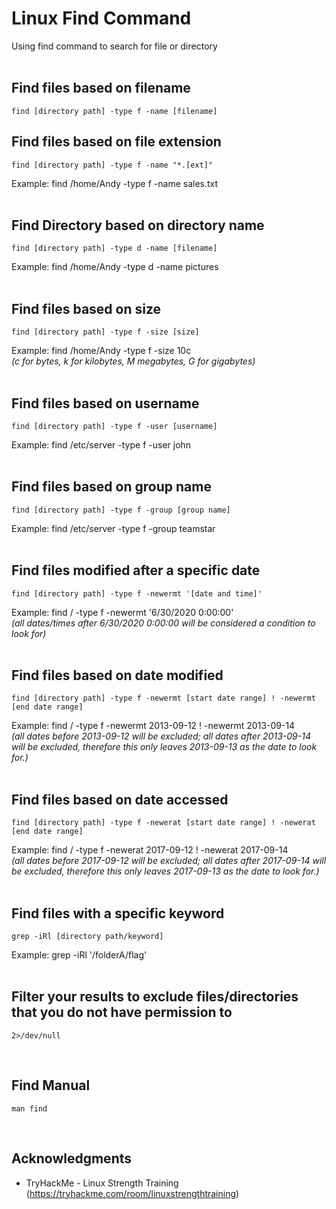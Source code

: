 # Linux Find Command

Using find command to search for file or directory
<br><br>

<!-- ----------------------------------------------- -->
## Find files based on filename

```
find [directory path] -type f -name [filename]
```

## Find files based on file extension

```
find [directory path] -type f -name "*.[ext]"
```

Example: find /home/Andy -type f -name sales.txt <br><br>

<!-- ----------------------------------------------- -->
## Find Directory based on directory name

```
find [directory path] -type d -name [filename]
```

Example: find /home/Andy -type d -name pictures <br><br>

<!-- ----------------------------------------------- -->
## Find files based on size

```
find [directory path] -type f -size [size]
```

Example: find /home/Andy -type f -size 10c <br>
*(c for bytes, k for kilobytes, M megabytes, G for gigabytes)* <br><br>

<!-- ----------------------------------------------- -->
## Find files based on username

```
find [directory path] -type f -user [username]
```

Example: find /etc/server -type f -user john <br><br>

<!-- ----------------------------------------------- -->
## Find files based on group name

```
find [directory path] -type f -group [group name]
```

Example: find /etc/server -type f -group teamstar <br><br>

<!-- ----------------------------------------------- -->
## Find files modified after a specific date

```
find [directory path] -type f -newermt '[date and time]'
```

Example: find / -type f -newermt '6/30/2020 0:00:00' <br>
*(all dates/times after 6/30/2020 0:00:00 will be considered a condition to look for)* <br><br>

<!-- ----------------------------------------------- -->
## Find files based on date modified

```
find [directory path] -type f -newermt [start date range] ! -newermt [end date range]
```

Example: find / -type f -newermt 2013-09-12 ! -newermt 2013-09-14 <br>
*(all dates before 2013-09-12 will be excluded; all dates after 2013-09-14 will be excluded, therefore this only leaves 2013-09-13 as the date to look for.)* <br><br>

<!-- ----------------------------------------------- -->
## Find files based on date accessed

```
find [directory path] -type f -newerat [start date range] ! -newerat [end date range]
```

Example: find / -type f -newerat 2017-09-12 ! -newerat 2017-09-14 <br>
*(all dates before 2017-09-12 will be excluded; all dates after 2017-09-14 will be excluded, therefore this only leaves 2017-09-13 as the date to look for.)* <br><br>

<!-- ----------------------------------------------- -->
## Find files with a specific keyword

```
grep -iRl [directory path/keyword]
```

Example: grep -iRl '/folderA/flag' <br><br>

<!-- ----------------------------------------------- -->
## Filter your results to exclude files/directories that you do not have permission to

```
2>/dev/null
```
<br>

<!-- ----------------------------------------------- -->
## Find Manual

```
man find
```
<br>

<!-- ----------------------------------------------- -->
## Acknowledgments

* TryHackMe - Linux Strength Training (https://tryhackme.com/room/linuxstrengthtraining)
